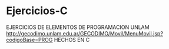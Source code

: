 # Ejercicios-C
EJERCICIOS DE ELEMENTOS DE PROGRAMACION UNLAM 
http://gecodimo.unlam.edu.ar/GECODIMO/Movil/MenuMovil.jsp?codigoBase=PROG
HECHOS EN C
